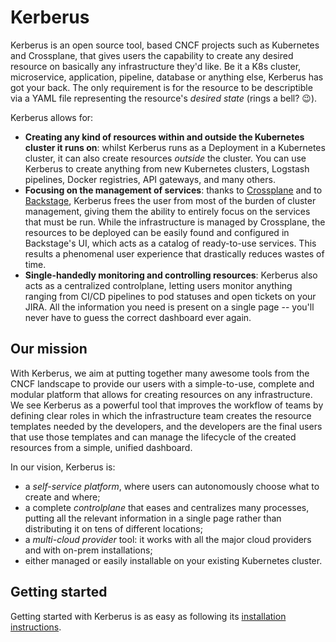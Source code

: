 # Kerberus
Kerberus is an open source tool, based CNCF projects such as Kubernetes and Crossplane, that gives users the capability to create any desired resource on basically any infrastructure they'd like. Be it a K8s cluster, microservice, application, pipeline, database or anything else, Kerberus has got your back. The only requirement is for the resource to be descriptible via a YAML file representing the resource's *desired state* (rings a bell? 😉).

Kerberus allows for:
- **Creating any kind of resources within and outside the Kubernetes cluster it runs on**: whilst Kerberus runs as a Deployment in a Kubernetes cluster, it can also create resources *outside* the cluster. You can use Kerberus to create anything from new Kubernetes clusters, Logstash pipelines, Docker registries, API gateways, and many others.
- **Focusing on the management of services**: thanks to [Crossplane](https://crossplane.io) and to [Backstage](https://backstage.io/), Kerberus frees the user from most of the burden of cluster management, giving them the ability to entirely focus on the services that must be run. While the infrastructure is managed by Crossplane, the resources to be deployed can be easily found and configured in Backstage's UI, which acts as a catalog of ready-to-use services. This results a phenomenal user experience that drastically reduces wastes of time.  
- **Single-handedly monitoring and controlling resources**: Kerberus also acts as a centralized controlplane, letting users monitor anything ranging from CI/CD pipelines to pod statuses and open tickets on your JIRA. All the information you need is present on a single page -- you'll never have to guess the correct dashboard ever again.


## Our mission
With Kerberus, we aim at putting together many awesome tools from the CNCF landscape to provide our users with a simple-to-use, complete and modular platform that allows for creating resources on any infrastructure. We see Kerberus as a powerful tool that improves the workflow of teams by defining clear roles in which the infrastructure team creates the resource templates needed by the developers, and the developers are the final users that use those templates and can manage the lifecycle of the created resources from a simple, unified dashboard. 

In our vision, Kerberus is:
- a *self-service platform*, where users can autonomously choose what to create and where;
- a complete *controlplane* that eases and centralizes many processes, putting all the relevant information in a single page rather than distributing it on tens of different locations;
- a *multi-cloud provider* tool: it works with all the major cloud providers and with on-prem installations;
- either managed or easily installable on your existing Kubernetes cluster.


## Getting started
Getting started with Kerberus is as easy as following its [installation instructions](./INSTALL.md).

